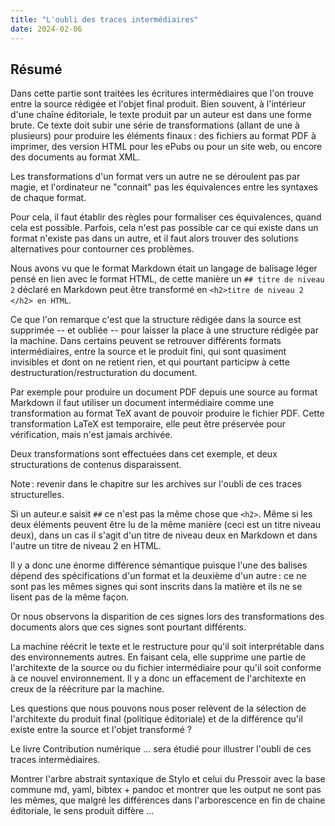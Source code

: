 ```yaml
---
title: "L'oubli des traces intermédiaires"
date: 2024-02-06
---
```


## Résumé

Dans cette partie sont traitées les écritures intermédiaires que l'on trouve
entre la source rédigée et l'objet final produit.
Bien souvent, à l'intérieur d'une chaîne éditoriale, le texte produit par un
auteur est dans une forme brute.
Ce texte doit subir une série de transformations (allant de une à plusieurs)
pour produire les éléments finaux : des fichiers au format PDF à imprimer, des
version HTML pour les ePubs ou pour un site web, ou encore des documents au
format XML.

Les transformations d'un format vers un autre ne se déroulent pas par magie, et
l'ordinateur ne "connait" pas les équivalences entre les syntaxes de chaque format.

Pour cela, il faut établir des règles pour formaliser ces équivalences, quand
cela est possible.
Parfois, cela n'est pas possible car ce qui existe dans un format n'existe pas
dans un autre, et il faut alors trouver des solutions alternatives pour
contourner ces problèmes.

Nous avons vu que le format Markdown était un langage de balisage léger pensé en
lien avec le format HTML, de cette manière un `## titre de niveau 2` déclaré en
Markdown peut être transformé en `<h2>titre de niveau 2 </h2> en HTML`.

Ce que l'on remarque c'est que la structure rédigée dans la source est supprimée
-- et oubliée -- pour laisser la place à une structure rédigée par la machine.
Dans certains peuvent se retrouver différents formats intermédiaires, entre la
source et le produit fini, qui sont quasiment invisibles et dont on ne retient
rien, et qui pourtant participw à cette destructuration/restructuration du
document.

Par exemple pour produire un document PDF depuis une source au format Markdown
il faut utiliser un document intermédiaire comme une transformation au format
TeX avant de pouvoir produire le fichier PDF.
Cette transformation LaTeX est temporaire, elle peut être préservée pour
vérification, mais n'est jamais archivée.

Deux transformations sont effectuées dans cet exemple, et deux structurations de
contenus disparaissent.

Note : revenir dans le chapitre sur les archives sur l'oubli de ces traces
structurelles.

Si un auteur.e saisit `##` ce n'est pas la même chose que `<h2>`.
Même si les deux éléments peuvent être lu de la même manière (ceci est un titre
niveau deux), dans un cas il s'agit d'un titre de niveau deux en Markdown et
dans l'autre un titre de niveau 2 en HTML.

Il y a donc une énorme différence sémantique puisque l'une des balises dépend
des spécifications d'un format et la deuxième d'un autre : ce ne sont pas les
mêmes signes qui sont inscrits dans la matière et ils ne se lisent pas de la
même façon.

Or nous observons la disparition de ces signes lors des transformations des
documents alors que ces signes sont pourtant différents.

La machine réécrit le texte et le restructure pour qu'il soit interprétable dans
des environnements autres.
En faisant cela, elle supprime une partie de l'architexte de la source ou du
fichier intermédiaire pour qu'il soit conforme à ce nouvel environnement.
Il y a donc un effacement de l'architexte en creux de la réécriture par la
machine.

Les questions que nous pouvons nous poser relèvent de la sélection de
l'architexte du produit final (politique éditoriale) et de la différence qu'il
existe entre la source et l'objet transformé ?

Le livre Contribution numérique ... sera étudié pour illustrer l'oubli de ces
traces intermédiaires.

Montrer l'arbre abstrait syntaxique de Stylo et celui du Pressoir avec la base
commune md, yaml, bibtex + pandoc et montrer que les output ne sont pas les
mêmes, que malgré les différences dans l'arborescence en fin de chaine
éditoriale, le sens produit diffère ...
